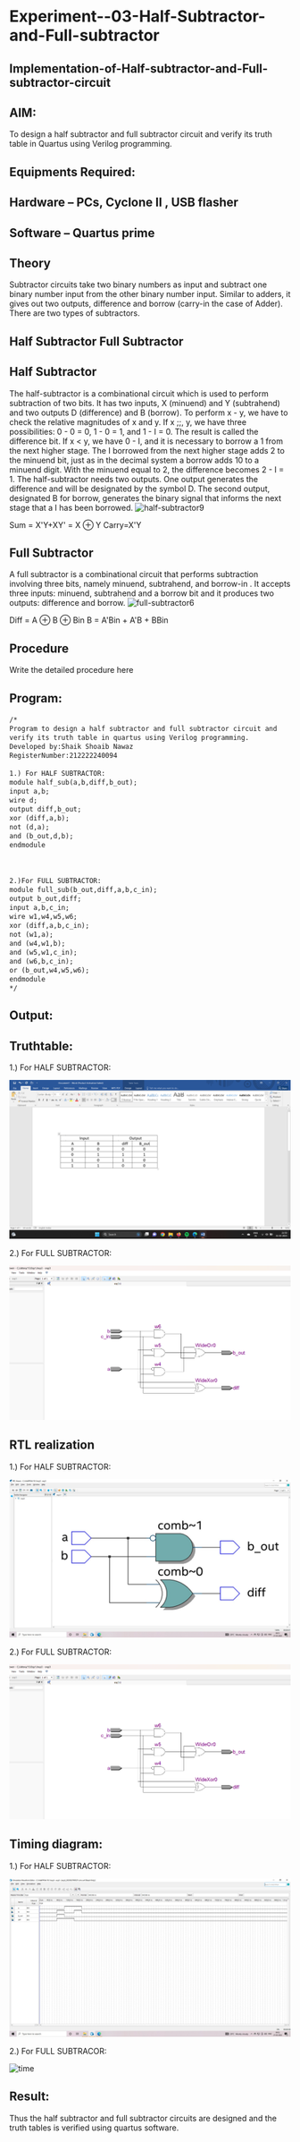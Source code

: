 # Experiment--03-Half-Subtractor-and-Full-subtractor
## Implementation-of-Half-subtractor-and-Full-subtractor-circuit
## AIM:
To design a half subtractor and full subtractor circuit and verify its truth table in Quartus using Verilog programming.

## Equipments Required:
## Hardware – PCs, Cyclone II , USB flasher
## Software – Quartus prime
## Theory
Subtractor circuits take two binary numbers as input and subtract one binary number input from the other binary number input. Similar to adders, it gives out two outputs, difference and borrow (carry-in the case of Adder). There are two types of subtractors.

## Half Subtractor Full Subtractor
## Half Subtractor
The half-subtractor is a combinational circuit which is used to perform subtraction of two bits. It has two inputs, X (minuend) and Y (subtrahend) and two outputs D (difference) and B (borrow). To perform x - y, we have to check the relative magnitudes of x and y. If x ;;, y, we have three possibilities: 0 - 0 = 0, 1 - 0 = 1, and 1 - I = 0. The result is called the difference bit. If x < y, we have 0 - I, and it is necessary to borrow a 1 from the next higher stage. The I borrowed from the next higher stage adds 2 to the minuend bit, just as in the decimal system a borrow adds 10 to a minuend digit. With the minuend equal to 2, the difference becomes 2 - I = 1. The half-subtractor needs two outputs. One output generates the difference and will be designated by the symbol D. The second output, designated B for borrow, generates the binary signal that informs the next stage that a I has been borrowed.
![half-subtractor9](https://user-images.githubusercontent.com/36288975/166112538-58c3bc7c-ee5d-4e6a-ac8d-8e8328efe27a.png)


Sum = X'Y+XY' = X ⊕ Y
Carry=X'Y

## Full Subtractor
A full subtractor is a combinational circuit that performs subtraction involving three bits, namely minuend, subtrahend, and borrow-in . It accepts three inputs: minuend, subtrahend and a borrow bit and it produces two outputs: difference and borrow. 
![full-subtractor6](https://user-images.githubusercontent.com/36288975/166112541-24c68359-3de8-4674-ae22-8272ffc385ed.png)


Diff = A ⊕ B ⊕ Bin B = A'Bin + A'B + BBin

## Procedure



Write the detailed procedure here 


## Program:
```
/*
Program to design a half subtractor and full subtractor circuit and verify its truth table in quartus using Verilog programming.
Developed by:Shaik Shoaib Nawaz
RegisterNumber:212222240094

1.) For HALF SUBTRACTOR:
module half_sub(a,b,diff,b_out);
input a,b;
wire d;
output diff,b_out;
xor (diff,a,b);
not (d,a);
and (b_out,d,b);
endmodule



2.)For FULL SUBTRACTOR:
module full_sub(b_out,diff,a,b,c_in);
output b_out,diff;
input a,b,c_in;
wire w1,w4,w5,w6;
xor (diff,a,b,c_in);
not (w1,a);
and (w4,w1,b);
and (w5,w1,c_in);
and (w6,b,c_in);
or (b_out,w4,w5,w6);
endmodule
*/
```
## Output:

## Truthtable:

1.) For HALF SUBTRACTOR:

![truth](./images/halfsubtractortruthtaable.png)

2.) For FULL SUBTRACTOR:

![truth](./images/fullsubtractorlogic.png)


##  RTL realization
1.) For HALF SUBTRACTOR:

![rtl](./images/halfsubtractorlogic.jpg)



2.) For FULL SUBTRACTOR:

![rtl](./images/fullsubtractorlogic.png)


## Timing diagram:
1.) For HALF SUBTRACTOR:

![time](./images/halfsubtractortime.jpg)



2.) For FULL SUBTRACOR:

![time](./images/fulsubtractortime.png)


## Result:
Thus the half subtractor and full subtractor circuits are designed and the truth tables is verified using quartus software.
